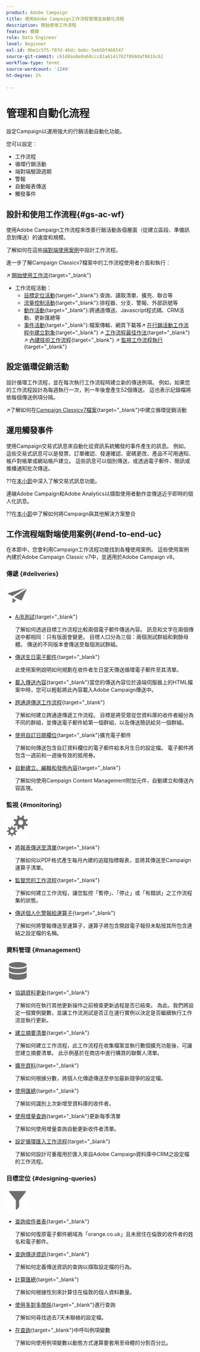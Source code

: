 ```yaml
---
product: Adobe Campaign
title: 使用Adobe Campaign工作流程管理並自動化流程
description: 開始使用工作流程
feature: 概覽
role: Data Engineer
level: Beginner
exl-id: 0be1c5f5-f07d-46dc-bebc-5eb50f466547
source-git-commit: c61d8aa8e0a68ccc81a6141782f860daf061bc61
workflow-type: tm+mt
source-wordcount: '1249'
ht-degree: 2%

---
```


# 管理和自動化流程

設定Campaign以運用強大的行銷活動自動化功能。

您可以設定：

* 工作流程
* 循環行銷活動
* 端對端驗證週期
* 警報
* 自動報表傳送
* 觸發事件

## 設計和使用工作流程{#gs-ac-wf}

使用Adobe Campaign工作流程來改善行銷活動各個層面（從建立區段、準備訊息到傳送）的速度和規模。

了解如何在這些[端對端使用案例](#end-to-end-uc)中設計工作流程。

進一步了解Campaign Classicv7檔案中的工作流程使用者介面和執行：

↗️ [開始使用工作流](https://experienceleague.adobe.com/docs/campaign-classic/using/automating-with-workflows/introduction/about-workflows.html?lang=en#automating-with-workflows){target=&quot;_blank&quot;}
* 工作流程活動：
   * [目標定位活動](https://experienceleague.adobe.com/docs/campaign-classic/using/automating-with-workflows/targeting-activities/about-targeting-activities.html){target=&quot;_blank&quot;}:查詢、讀取清單、擴充、聯合等
   * [流量控制活動](https://experienceleague.adobe.com/docs/campaign-classic/using/automating-with-workflows/flow-control-activities/about-flow-control-activities.html){target=&quot;_blank&quot;}:排程器、分支、警報、外部訊號等
   * [動作活動](https://experienceleague.adobe.com/docs/campaign-classic/using/automating-with-workflows/action-activities/about-action-activities.html){target=&quot;_blank&quot;}:跨通道傳送、Javascript程式碼、CRM活動、更新匯總等
   * [事件活動](https://experienceleague.adobe.com/docs/campaign-classic/using/automating-with-workflows/action-activities/about-action-activities.html){target=&quot;_blank&quot;}:檔案傳輸、網頁下載等↗️   [在行銷活動工作流程中建立對象](https://experienceleague.adobe.com/docs/campaign-classic/using/orchestrating-campaigns/orchestrate-campaigns/marketing-campaign-target.html?lang=en#building-the-main-target-in-a-workflow){target=&quot;_blank&quot;} ↗️   [工作流程最佳作法](https://experienceleague.adobe.com/docs/campaign-classic/using/automating-with-workflows/introduction/workflow-best-practices.html){target=&quot;_blank&quot;} ↗️  [內建技術工作流程](https://experienceleague.adobe.com/docs/campaign-classic/using/automating-with-workflows/advanced-management/about-technical-workflows.html){target=&quot;_blank&quot;} ↗️  [監視工作流程執行](https://experienceleague.adobe.com/docs/campaign-classic/using/automating-with-workflows/monitoring-workflows/monitoring-workflow-execution.html){target=&quot;_blank&quot;}


## 設定循環促銷活動

設計循環工作流程，並在每次執行工作流程時建立新的傳送例項。 例如，如果您的工作流程設計為每週執行一次，則一年後會產生52個傳送。 這也表示記錄檔將依每個傳送例項分隔。

↗️了解如何在[Campaign Classicv7檔案](https://experienceleague.adobe.com/docs/campaign-classic/using/orchestrating-campaigns/orchestrate-campaigns/setting-up-marketing-campaigns.html?lang=en#recurring-and-periodic-campaigns){target=&quot;_blank&quot;}中建立循環促銷活動


## 運用觸發事件

使用Campaign交易式訊息來自動化從資訊系統觸發的事件產生的訊息。 例如，這些交易式訊息可以是發票、訂單確認、發運確認、密碼更改、產品不可用通知、帳戶對帳單或網站帳戶建立。 這些訊息可以個別傳送，或透過電子郵件、簡訊或推播通知批次傳送。

??在[本小節](../send/transactional.md)中深入了解交易式訊息功能。

連線Adobe Campaign和Adobe Analytics以擷取使用者動作並傳送近乎即時的個人化訊息。

??在[本小節](../start/connect.md)中了解如何將Campaign與其他解決方案整合


## 工作流程端對端使用案例{#end-to-end-uc}

在本節中，您會利用Campaign工作流程功能找到各種使用案例。 這些使用案例內建於Adobe Campaign Classic v7中，並適用於Adobe Campaign v8。

### 傳遞 {#deliveries}

<img src="assets/do-not-localize/icon_send.svg" width="60px">

* [A/B測試](https://experienceleague.adobe.com/docs/campaign-classic/using/sending-messages/a-b-testing/use-case/a-b-testing-use-case.html){target=&quot;_blank&quot;}

   了解如何透過目標工作流程比較兩個電子郵件傳送內容。 訊息和文字在兩個傳送中都相同：只有版面會變更。 目標人口分為三個：兩個測試群組和剩餘母體。 傳送的不同版本會傳送至每個測試群組。

* [傳送生日電子郵件](https://experienceleague.adobe.com/docs/campaign-classic/using/automating-with-workflows/use-cases/deliveries/sending-a-birthday-email.html){target=&quot;_blank&quot;}

   此使用案例說明如何規劃在收件者生日當天傳送循環電子郵件至其清單。

* [載入傳送內容](https://experienceleague.adobe.com/docs/campaign-classic/using/automating-with-workflows/use-cases/deliveries/loading-delivery-content.html){target=&quot;_blank&quot;}當您的傳送內容位於遠端伺服器上的HTML檔案中時，您可以輕鬆將此內容載入Adobe Campaign傳送中。

* [跨通道傳送工作流程](https://experienceleague.adobe.com/docs/campaign-classic/using/automating-with-workflows/use-cases/deliveries/cross-channel-delivery-workflow.html){target=&quot;_blank&quot;}

   了解如何建立跨通道傳遞工作流程。 目標是將受眾從您資料庫的收件者細分為不同的群組，並傳送電子郵件給第一個群組，以及傳送簡訊給另一個群組。

* [使用自訂日期欄位](https://experienceleague.adobe.com/docs/campaign-classic/using/automating-with-workflows/use-cases/deliveries/email-enrichment-with-custom-date-fields.html){target=&quot;_blank&quot;}擴充電子郵件

   了解如何傳送包含自訂資料欄位的電子郵件給本月生日的設定檔。 電子郵件將包含一週前和一週後有效的抵用券。

* [自動建立、編輯和發佈內容](https://experienceleague.adobe.com/docs/campaign-classic/using/sending-messages/content-management/automating-via-workflows.html){target=&quot;_blank&quot;}

   了解如何使用Campaign Content Management附加元件，自動建立和傳送內容區塊。


### 監視 {#monitoring}

<img src="assets/do-not-localize/icon_monitoring.svg" width="60px">

* [將報表傳送至清單](https://experienceleague.adobe.com/docs/campaign-classic/using/automating-with-workflows/use-cases/monitoring/sending-a-report-to-a-list.html){target=&quot;_blank&quot;}

   了解如何以PDF格式產生每月內建的追蹤指標報表，並將其傳送至Campaign運算子清單。

* [監督您的工作流程](https://experienceleague.adobe.com/docs/campaign-classic/using/automating-with-workflows/use-cases/monitoring/supervising-workflows.html){target=&quot;_blank&quot;}

   了解如何建立工作流程，讓您監控「暫停」、「停止」或「有錯誤」之工作流程集的狀態。

* [傳送個人化警報給運算子](https://experienceleague.adobe.com/docs/campaign-classic/using/automating-with-workflows/use-cases/monitoring/sending-personalized-alerts-to-operators.html){target=&quot;_blank&quot;}

   了解如何將警報傳送至運算子，運算子將包含開啟電子報但未點按其所包含連結之設定檔的名稱。

### 資料管理 {#management}

<img src="assets/do-not-localize/icon_manage.svg" width="60px">

* [協調資料更新](https://experienceleague.adobe.com/docs/campaign-classic/using/automating-with-workflows/use-cases/data-management/coordinating-data-updates.html){target=&quot;_blank&quot;}

   了解如何在執行其他更新操作之前檢查更新過程是否已結束。 為此，我們將設定一個實例變數，並讓工作流測試是否正在運行實例以決定是否繼續執行工作流並執行更新。

* [建立摘要清單](https://experienceleague.adobe.com/docs/campaign-classic/using/automating-with-workflows/use-cases/data-management/creating-a-summary-list.html){target=&quot;_blank&quot;}

   了解如何建立工作流程，此工作流程在收集檔案並執行數個擴充功能後，可讓您建立摘要清單。 此示例基於在商店中進行購買的聯繫人清單。

* [擴充資料](https://experienceleague.adobe.com/docs/campaign-classic/using/automating-with-workflows/use-cases/data-management/enriching-data.html){target=&quot;_blank&quot;}

   了解如何根據分數，將個人化傳遞傳送至參加最新競爭的設定檔。

* [使用匯總](https://experienceleague.adobe.com/docs/campaign-classic/using/automating-with-workflows/use-cases/data-management/using-aggregates.html){target=&quot;_blank&quot;}

   了解如何識別上次新增至資料庫的收件者。

* [使用增量查詢](https://experienceleague.adobe.com/docs/campaign-classic/using/automating-with-workflows/use-cases/designing-queries/quarterly-list-update.html){target=&quot;_blank&quot;}更新每季清單

   了解如何使用增量查詢自動更新收件者清單。

* [設定循環匯入工作流程](https://experienceleague.adobe.com/docs/campaign-classic/using/automating-with-workflows/use-cases/data-management/recurring-import-workflow.html){target=&quot;_blank&quot;}

   了解如何設計可重複用於匯入來自Adobe Campaign資料庫中CRM之設定檔的工作流程。

### 目標定位 {#designing-queries}

<img src="assets/do-not-localize/icon_filter.svg" width="60px">

* [查詢收件者表](https://experienceleague.adobe.com/docs/campaign-classic/using/automating-with-workflows/use-cases/designing-queries/querying-recipient-table.html){target=&quot;_blank&quot;}

   了解如何復原電子郵件網域為「orange.co.uk」且未居住在倫敦的收件者的姓名和電子郵件。

* [查詢傳送資訊](https://experienceleague.adobe.com/docs/campaign-classic/using/automating-with-workflows/use-cases/designing-queries/querying-delivery-information.html){target=&quot;_blank&quot;}

   了解如何定義傳送資訊的查詢以擷取設定檔的行為。

* [計算匯總](https://experienceleague.adobe.com/docs/campaign-classic/using/automating-with-workflows/use-cases/designing-queries/performing-aggregate-computing.html){target=&quot;_blank&quot;}

   了解如何根據性別來計算住在倫敦的個人資料數量。

* [使用多對多關係](https://experienceleague.adobe.com/docs/campaign-classic/using/automating-with-workflows/use-cases/designing-queries/querying-using-many-to-many-relationship.html){target=&quot;_blank&quot;}進行查詢

   了解如何尋找過去7天未聯絡的設定檔。

* [在查詢](https://experienceleague.adobe.com/docs/campaign-classic/using/automating-with-workflows/advanced-management/javascript-scripts-and-templates.html?lang=en#example){target=&quot;_blank&quot;}中呼叫例項變數

   了解如何使用例項變數以動態方式運算要套用至母體的分割百分比。

